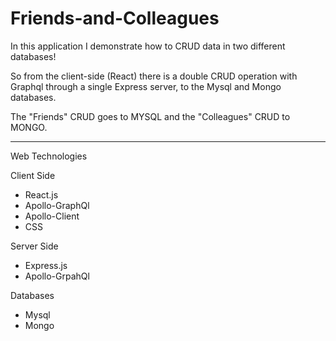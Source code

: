 # Friends-and-Colleagues

In this application I demonstrate how to CRUD data in two different databases!

So from the client-side (React) there is a double CRUD operation with Graphql through a single Express server, to the Mysql and Mongo databases. 

The "Friends" CRUD goes to MYSQL and the "Colleagues" CRUD to MONGO.

-----------------------------------

Web Technologies

Client Side
- React.js
- Apollo-GraphQl
- Apollo-Client
- CSS

Server Side
- Express.js
- Apollo-GrpahQl

Databases

- Mysql
- Mongo

